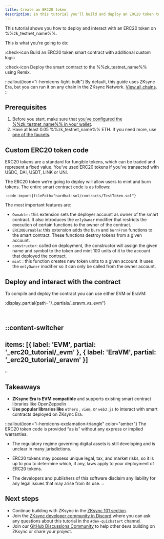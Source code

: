 ```yaml
---
title: Create an ERC20 token
description: In this tutorial you'll build and deploy an ERC20 token to %%zk_testnet_name%%
---
```


This tutorial shows you how to deploy and interact with an ERC20 token on %%zk_testnet_name%%.

This is what you're going to do:

:check-icon Build an ERC20 token smart contract with additional custom logic

:check-icon Deploy the smart contract to the %%zk_testnet_name%% using Remix.

::callout{icon="i-heroicons-light-bulb"}
By default, this guide uses ZKsync Era, but you can run it on any chain in the ZKsync Network. [View all chains](../../environment/index).
::

## Prerequisites

1. Before you start, make sure that
[you’ve configured the %%zk_testnet_name%% in your wallet](/zksync-network/environment/zksync-era).
2. Have at least 0.05 %%zk_testnet_name%% ETH. If you need more, use [one of the faucets](/zksync-network/ecosystem/network-faucets).

## Custom ERC20 token code

ERC20 tokens are a standard for fungible tokens, which can be traded and represent a fixed value. You’ve used ERC20
tokens if you’ve transacted with USDC, DAI, USDT, LINK or UNI.

The ERC20 token we’re going to deploy will allow users to mint and burn tokens. The entire smart contract code is as
follows:

```solidity
:code-import{filePath="hardhat-sol/contracts/TestToken.sol"}
```

The most important features are:

- `Ownable` : this extension sets the deployer account as owner of the smart contract. It also introduces the
  `onlyOwner` modifier that restricts the execution of certain functions to the owner of the contract.
- `ERC20Burnable`: this extension adds the `burn` and `burnFrom` functions to the smart contract. These functions
  destroy tokens from a given account.
- `constructor`: called on deployment, the constructor will assign the given name and symbol to the token and mint 100
  units of it to the account that deployed the contract.
- `mint` : this function creates new token units to a given account. It uses the `onlyOwner` modifier so it can only be
  called from the owner account.

## Deploy and interact with the contract

To compile and deploy the contract you can use either EVM or EraVM:

:display_partial{path="/_partials/_eravm_vs_evm"}

<br>

::content-switcher
---
items: [{
  label: 'EVM',
  partial: '_erc20_tutorial/_evm'
}, {
  label: 'EraVM',
  partial: '_erc20_tutorial/_eravm'
}]
---
::

## Takeaways

- **ZKsync Era is EVM compatible** and supports existing smart contract libraries like OpenZeppelin
- **Use popular libraries like** `ethers` , `viem`, or `web3.js` to interact with smart contracts deployed on ZKsync Era.

::callout{icon="i-heroicons-exclamation-triangle" color="amber"}
The ERC20 token code is provided “as is” without any express or implied warranties.

- The regulatory regime governing digital assets is still developing and is unclear in many jurisdictions.

- ERC20 tokens may possess unique legal, tax, and market risks, so it is up to you to determine which, if any, laws apply to your deployment of ERC20 tokens.

- The developers and publishers of this software disclaim any liability for any legal issues that may arise from its use.
::

## Next steps

- Continue building with ZKsync in the [ZKsync 101 section](/zksync-network/guides/zksync-101).
- Join the [ZKsync developer community in Discord](https://join.zksync.dev/) where you can ask any questions about this
 tutorial in the `#dev-quickstart` channel.
- Join our [GitHub Discussions Community](%%zk_git_repo_zksync-developers%%/discussions/) to
  help other devs building on ZKsync or share your project.
